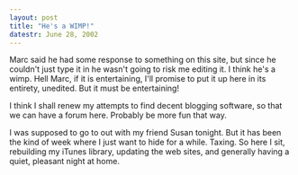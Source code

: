 ```yaml
---
layout: post
title: "He's a WIMP!"
datestr: June 28, 2002
---
```


Marc said he had some response to something on this site, but since he couldn't
just type it in he wasn't going to risk me editing it. I think he's a wimp.
Hell Marc, if it is entertaining, I'll promise to put it up here in its entirety,
unedited. But it must be entertaining!

I think I shall renew my attempts to find decent blogging software, so that
we can have a forum here. Probably be more fun that way.

I was supposed to go to out with my friend Susan tonight. But it has been the
kind of week where I just want to hide for a while. Taxing. So here I sit, rebuilding
my iTunes library, updating the web sites, and generally having a quiet, pleasant
night at home.

